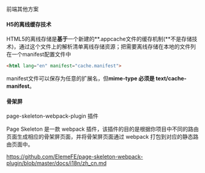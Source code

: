 前端其他方案



#### H5的离线缓存技术

HTML5的离线存储是**基于**一个新建的**.appcache文件的缓存机制(**不是存储技术)，通过这个文件上的解析清单离线存储资源；把需要离线存储在本地的文件列在一个manifest配置文件中

```html
<html lang="en" manifest="cache.manifest">
```

manifest文件可以保存为任意的扩展名，但**mime-type 必须是 text/cache-manifest**。



#### 骨架屏



page-skeleton-webpack-plugin  插件

Page Skeleton 是一款 webpack 插件，该插件的目的是根据你项目中不同的路由页面生成相应的骨架屏页面，并将骨架屏页面通过 webpack 打包到对应的静态路由页面中。

https://github.com/ElemeFE/page-skeleton-webpack-plugin/blob/master/docs/i18n/zh_cn.md